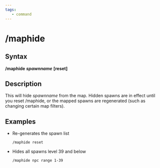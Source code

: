 ```yaml
---
tags:
   - command
---
```

# /maphide

## Syntax

**/maphide** _**spawnname**_ **\[reset\]**

## Description

This will hide _spawnname_ from the map. Hidden spawns are in effect until you reset /maphide, or the mapped spawns are regenerated \(such as changing certain map filters\).

## Examples

* Re-generates the spawn list

  ```text
  /maphide reset
  ```

* Hides all spawns level 39 and below

  ```text
  /maphide npc range 1-39
  ```
